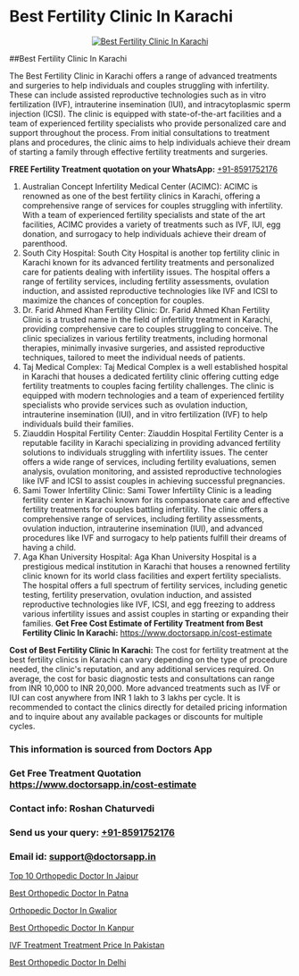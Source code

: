 # Best Fertility Clinic In Karachi

<p align="center">
  <a href="https://doctorsapp.in/treatment/female-infertility">
    <img src="https://doctorsapp.in/uploads/treatment_image/female_infertility.jpg" alt="Best Fertility Clinic In Karachi">
  </a>
</p>
##Best Fertility Clinic In Karachi

The Best Fertility Clinic in Karachi offers a range of advanced treatments and surgeries to help individuals and couples struggling with infertility. These can include assisted reproductive technologies such as in vitro fertilization (IVF), intrauterine insemination (IUI), and intracytoplasmic sperm injection (ICSI). The clinic is equipped with state-of-the-art facilities and a team of experienced fertility specialists who provide personalized care and support throughout the process. From initial consultations to treatment plans and procedures, the clinic aims to help individuals achieve their dream of starting a family through effective fertility treatments and surgeries.

**FREE Fertility Treatment quotation on your WhatsApp:**  [+91-8591752176](https://api.whatsapp.com/send?phone=8591752176)

1) Australian Concept Infertility Medical Center (ACIMC): ACIMC is renowned as one of the best fertility clinics in Karachi, offering a comprehensive range of services for couples struggling with infertility. With a team of experienced fertility specialists and state of the art facilities, ACIMC provides a variety of treatments such as IVF, IUI, egg donation, and surrogacy to help individuals achieve their dream of parenthood.
2) South City Hospital: South City Hospital is another top fertility clinic in Karachi known for its advanced fertility treatments and personalized care for patients dealing with infertility issues. The hospital offers a range of fertility services, including fertility assessments, ovulation induction, and assisted reproductive technologies like IVF and ICSI to maximize the chances of conception for couples.
3) Dr. Farid Ahmed Khan Fertility Clinic: Dr. Farid Ahmed Khan Fertility Clinic is a trusted name in the field of infertility treatment in Karachi, providing comprehensive care to couples struggling to conceive. The clinic specializes in various fertility treatments, including hormonal therapies, minimally invasive surgeries, and assisted reproductive techniques, tailored to meet the individual needs of patients.
4) Taj Medical Complex: Taj Medical Complex is a well established hospital in Karachi that houses a dedicated fertility clinic offering cutting edge fertility treatments to couples facing fertility challenges. The clinic is equipped with modern technologies and a team of experienced fertility specialists who provide services such as ovulation induction, intrauterine insemination (IUI), and in vitro fertilization (IVF) to help individuals build their families.
5) Ziauddin Hospital Fertility Center: Ziauddin Hospital Fertility Center is a reputable facility in Karachi specializing in providing advanced fertility solutions to individuals struggling with infertility issues. The center offers a wide range of services, including fertility evaluations, semen analysis, ovulation monitoring, and assisted reproductive technologies like IVF and ICSI to assist couples in achieving successful pregnancies.
6) Sami Tower Infertility Clinic: Sami Tower Infertility Clinic is a leading fertility center in Karachi known for its compassionate care and effective fertility treatments for couples battling infertility. The clinic offers a comprehensive range of services, including fertility assessments, ovulation induction, intrauterine insemination (IUI), and advanced procedures like IVF and surrogacy to help patients fulfill their dreams of having a child.
7) Aga Khan University Hospital: Aga Khan University Hospital is a prestigious medical institution in Karachi that houses a renowned fertility clinic known for its world class facilities and expert fertility specialists. The hospital offers a full spectrum of fertility services, including genetic testing, fertility preservation, ovulation induction, and assisted reproductive technologies like IVF, ICSI, and egg freezing to address various infertility issues and assist couples in starting or expanding their families.
**Get Free Cost Estimate of Fertility Treatment from Best Fertility Clinic In Karachi:** https://www.doctorsapp.in/cost-estimate

**Cost of Best Fertility Clinic In Karachi:**
The cost for fertility treatment at the best fertility clinics in Karachi can vary depending on the type of procedure needed, the clinic's reputation, and any additional services required. On average, the cost for basic diagnostic tests and consultations can range from INR 10,000 to INR 20,000. More advanced treatments such as IVF or IUI can cost anywhere from INR 1 lakh to 3 lakhs per cycle. It is recommended to contact the clinics directly for detailed pricing information and to inquire about any available packages or discounts for multiple cycles.

### This information is sourced from Doctors App 
### Get Free Treatment Quotation https://www.doctorsapp.in/cost-estimate
### Contact info: Roshan Chaturvedi 
### Send us your query: [+91-8591752176](https://api.whatsapp.com/send?phone=8591752176) 
### Email id: support@doctorsapp.in

[Top 10 Orthopedic Doctor In Jaipur](https://www.linkedin.com/pulse/top-10-orthopedic-doctor-jaipur-doctorsapp-dhaka-dgqoe?trackingId=VA7z6mL7NpAz5LK4SVy1CQ%3D%3D&lipi=urn%3Ali%3Apage%3Ad_flagship3_company_admin%3Bo%2BosOGJBSO63YocmsfjAZA%3D%3D)

[Best Orthopedic Doctor In Patna](https://www.linkedin.com/pulse/best-orthopedic-doctor-patna-doctorsapp-chittagong-hiwte?trackingId=09ItkcHbLtJ1qnKSBpsf4w%3D%3D&lipi=urn%3Ali%3Apage%3Ad_flagship3_company_admin%3BddPc4oDaSTuh6mJcYb9fAg%3D%3D)

[Orthopedic Doctor In Gwalior](https://medium.com/@vimalrana22/orthopedic-doctor-in-gwalior-db56315fa585)

[Best Orthopedic Doctor In Kanpur](https://medium.com/@vimalrana22/best-orthopedic-doctor-in-kanpur-29a81a7eb859)

[IVF Treatment Treatment Price In Pakistan](https://doctors-apps.github.io/doctorsapp/ivf-treatment-treatment-price-in-pakistan)

[Best Orthopedic Doctor In Delhi](https://doctors-apps.github.io/doctorsapp/best-orthopedic-doctor-in-delhi)

